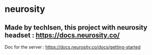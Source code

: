 # neurosity

## Made by techIsen, this project with neurosity headset : https://docs.neurosity.co/
Doc for the server : https://docs.neurosity.co/docs/getting-started
